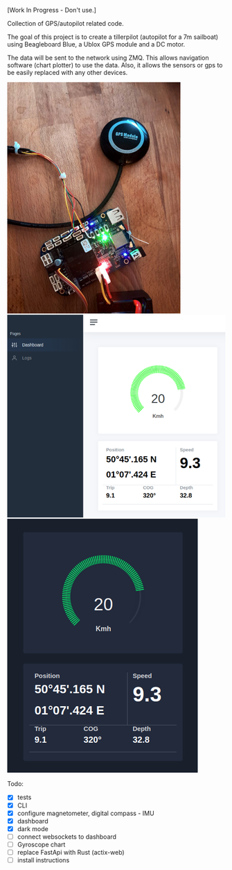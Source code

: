 
[Work In Progress - Don't use.]

Collection of GPS/autopilot related code.


The goal of this project is to create a tillerpilot (autopilot for a 7m sailboat)
using Beagleboard Blue, a Ublox GPS module and a DC motor.

The data will be sent to the network using ZMQ. This allows navigation software (chart plotter) 
to use the data. Also, it allows the sensors or gps to be easily replaced with any 
other devices.


![](https://github.com/Alex-CodeLab/gpslib/blob/main/docs/img/bbb_gps.jpg)
![](https://github.com/Alex-CodeLab/gpslib/blob/main/docs/img/dashboard.png)
![](https://github.com/Alex-CodeLab/gpslib/blob/main/docs/img/darkmode.png)

Todo:
- [x] tests
- [x] CLI
- [x] configure magnetometer, digital compass - IMU
- [x] dashboard
- [x] dark mode
- [ ] connect websockets to dashboard
- [ ] Gyroscope chart
- [ ] replace FastApi with Rust (actix-web)
- [ ] install instructions
